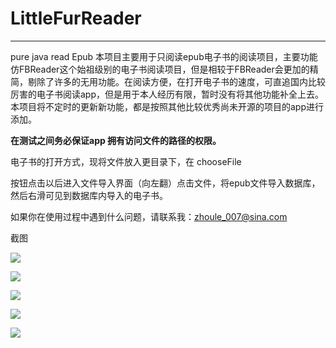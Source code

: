 # LittleFurReader

---

pure java read Epub 
本项目主要用于只阅读epub电子书的阅读项目，主要功能仿FBReader这个始祖级别的电子书阅读项目，但是相较于FBReader会更加的精简，剔除了许多的无用功能。在阅读方便，在打开电子书的速度，可直追国内比较厉害的电子书阅读app，但是用于本人经历有限，暂时没有将其他功能补全上去。 本项目将不定时的更新新功能，都是按照其他比较优秀尚未开源的项目的app进行添加。 

**在测试之间务必保证app 拥有访问文件的路径的权限。**

电子书的打开方式，现将文件放入更目录下，在 chooseFile

按钮点击以后进入文件导入界面（向左翻）点击文件，将epub文件导入数据库，然后右滑可见到数据库内导入的电子书。

如果你在使用过程中遇到什么问题，请联系我：zhoule_007@sina.com

  
截图

![](https://github.com/booyunzhoule/MyEbookReader/blob/master/%E6%88%AA%E5%9B%BE/Screenshot_2018-01-31-16-59-07.png?raw=true,"main")

![](https://github.com/booyunzhoule/MyEbookReader/blob/master/%E6%88%AA%E5%9B%BE/Screenshot_2018-01-31-16-59-20.png?raw=true,"main")

![](https://github.com/booyunzhoule/MyEbookReader/blob/master/%E6%88%AA%E5%9B%BE/Screenshot_2018-01-31-16-59-33.png?raw=true,"main")

![](https://github.com/booyunzhoule/MyEbookReader/blob/master/%E6%88%AA%E5%9B%BE/Screenshot_2018-01-31-17-00-05.png?raw=true,"main")

![](https://github.com/booyunzhoule/MyEbookReader/blob/master/%E6%88%AA%E5%9B%BE/Screenshot_2018-01-31-17-00-24.png?raw=true,"main")

